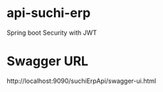 # api-suchi-erp
Spring boot Security with JWT


# Swagger URL

http://localhost:9090/suchiErpApi/swagger-ui.html
